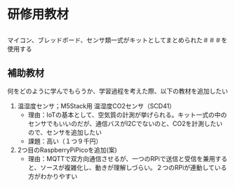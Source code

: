 # 研修用教材
## 
マイコン、ブレッドボード、センサ類一式がキットとしてまとめられた＃＃＃を使用する
## 補助教材
何をどのように学んでもらうか、学習過程を考えた際、以下の教材を追加したい
1. 温湿度センサ；M5Stack用 温湿度CO2センサ（SCD41）
   - 理由：IoTの基本として、空気質の計測が挙げられる。キット一式の中のセンサでもいいのだが、通信バスがI2Cでないのと、CO2を計測したいので、センサを追加したい
   - 課題：高い（１つ９千円）
3. 2つ目のRaspberryPiPicoを追加(案)
   - 理由：MQTTで双方向通信させるが、一つのRPiで送信と受信を兼用すると、ソースが複雑化し、動きが理解しづらい。２つのRPiが連動している方がわかりやすい
